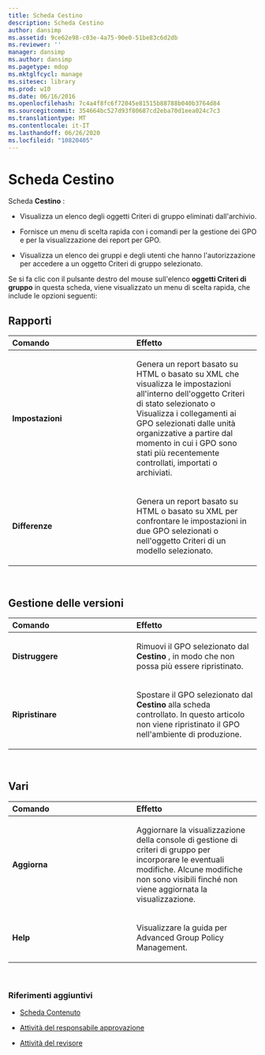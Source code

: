 ```yaml
---
title: Scheda Cestino
description: Scheda Cestino
author: dansimp
ms.assetid: 9ce62e98-c03e-4a75-90e0-51be83c6d2db
ms.reviewer: ''
manager: dansimp
ms.author: dansimp
ms.pagetype: mdop
ms.mktglfcycl: manage
ms.sitesec: library
ms.prod: w10
ms.date: 06/16/2016
ms.openlocfilehash: 7c4a4f8fc6f72045e81515b88788b040b3764d84
ms.sourcegitcommit: 354664bc527d93f80687cd2eba70d1eea024c7c3
ms.translationtype: MT
ms.contentlocale: it-IT
ms.lasthandoff: 06/26/2020
ms.locfileid: "10820405"
---
```

# Scheda Cestino


Scheda **Cestino** :

-   Visualizza un elenco degli oggetti Criteri di gruppo eliminati dall'archivio.

-   Fornisce un menu di scelta rapida con i comandi per la gestione dei GPO e per la visualizzazione dei report per GPO.

-   Visualizza un elenco dei gruppi e degli utenti che hanno l'autorizzazione per accedere a un oggetto Criteri di gruppo selezionato.

Se si fa clic con il pulsante destro del mouse sull'elenco **oggetti Criteri di gruppo** in questa scheda, viene visualizzato un menu di scelta rapida, che include le opzioni seguenti:

## Rapporti


<table>
<colgroup>
<col width="50%" />
<col width="50%" />
</colgroup>
<thead>
<tr class="header">
<th align="left">Comando</th>
<th align="left">Effetto</th>
</tr>
</thead>
<tbody>
<tr class="odd">
<td align="left"><p><strong>Impostazioni</strong></p></td>
<td align="left"><p>Genera un report basato su HTML o basato su XML che visualizza le impostazioni all'interno dell'oggetto Criteri di stato selezionato o Visualizza i collegamenti ai GPO selezionati dalle unità organizzative a partire dal momento in cui i GPO sono stati più recentemente controllati, importati o archiviati.</p></td>
</tr>
<tr class="even">
<td align="left"><p><strong>Differenze</strong></p></td>
<td align="left"><p>Genera un report basato su HTML o basato su XML per confrontare le impostazioni in due GPO selezionati o nell'oggetto Criteri di un modello selezionato.</p></td>
</tr>
</tbody>
</table>

 

## Gestione delle versioni


<table>
<colgroup>
<col width="50%" />
<col width="50%" />
</colgroup>
<thead>
<tr class="header">
<th align="left">Comando</th>
<th align="left">Effetto</th>
</tr>
</thead>
<tbody>
<tr class="odd">
<td align="left"><p><strong>Distruggere</strong></p></td>
<td align="left"><p>Rimuovi il GPO selezionato dal <strong> Cestino </strong> , in modo che non possa più essere ripristinato.</p></td>
</tr>
<tr class="even">
<td align="left"><p><strong>Ripristinare</strong></p></td>
<td align="left"><p>Spostare il GPO selezionato dal <strong> Cestino </strong> alla <strong> </strong> scheda controllato. In questo articolo non viene ripristinato il GPO nell'ambiente di produzione.</p></td>
</tr>
</tbody>
</table>

 

## Vari


<table>
<colgroup>
<col width="50%" />
<col width="50%" />
</colgroup>
<thead>
<tr class="header">
<th align="left">Comando</th>
<th align="left">Effetto</th>
</tr>
</thead>
<tbody>
<tr class="odd">
<td align="left"><p><strong>Aggiorna</strong></p></td>
<td align="left"><p>Aggiornare la visualizzazione della console di gestione di criteri di gruppo per incorporare le eventuali modifiche. Alcune modifiche non sono visibili finché non viene aggiornata la visualizzazione.</p></td>
</tr>
<tr class="even">
<td align="left"><p><strong>Help</strong></p></td>
<td align="left"><p>Visualizzare la guida per Advanced Group Policy Management.</p></td>
</tr>
</tbody>
</table>

 

### Riferimenti aggiuntivi

-   [Scheda Contenuto](contents-tab.md)

-   [Attività del responsabile approvazione](performing-approver-tasks.md)

-   [Attività del revisore](performing-reviewer-tasks.md)

 

 





